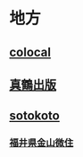 # 地方

## [colocal](https://colocal.jp)


## [真鶴出版](https://manapubstore.square.site)

## [sotokoto](https://sotokoto-online.jp)

### [福井県金山微住](https://sotokoto-online.jp/local/16977)

